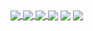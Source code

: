 <a href="https://github.com/Shu-Nogami/github-readme-stats">
  <img align="center" src="https://github-readme-stats.vercel.app/api?username=Shu-Nogami&show_icons=true&theme=dark&line_height=20" />
</a>
<a href="https://github.com/Shu-Nogami/github-readme-stats">
  <img align="center" src="https://github-readme-stats.vercel.app/api/top-langs/?username=Shu-Nogami&layout=compact&theme=dark" />
</a>
<a href="https://github.com/Shu-Nogami/github-profile-trophy">
  <img align="center" src="https://github-profile-trophy.vercel.app/?username=Shu-Nogami&theme=onedark&column=-1" />
</a>
<img align="center" src="http://github-profile-summary-cards.vercel.app/api/cards/profile-details?username=Shu-Nogami&theme=github_dark" />
<img align="center" src="http://github-profile-summary-cards.vercel.app/api/cards/productive-time?username=Shu-Nogami&theme=github_dark" />
<img align="center" src="http://github-profile-summary-cards.vercel.app/api/cards/profile-details?username=Shu-Nogami&theme=github_dark" />
